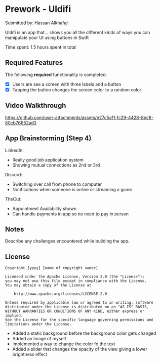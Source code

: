 # Prework - UIdifi

Submitted by: Hassan Alkhafaji

UIdifi is an app that... shows you all the different kinds of ways you can manipulate your UI using buttons in Swift

Time spent: 1.5 hours spent in total

## Required Features

The following **required** functionality is completed:

- [X] Users are see a screen with three labels and a button
- [X] Tapping the button changes the screen color to a random color
 
## Video Walkthrough

https://github.com/user-attachments/assets/e27c5af1-fc29-4428-8ec8-80cb76652ad3


## App Brainstorming (Step 4)
LinkedIn:
 - Really good job application system
 - Showing mutual connections as 2nd or 3rd
   
Discord:
 - Switching over call from phone to computer
 - Notifications when someone is online or streaming a game

TheCut:
 - Appointment Availability shown
 - Can handle payments in app so no need to pay in person

## Notes

Describe any challenges encountered while building the app.

## License

    Copyright [yyyy] [name of copyright owner]

    Licensed under the Apache License, Version 2.0 (the "License");
    you may not use this file except in compliance with the License.
    You may obtain a copy of the License at

        http://www.apache.org/licenses/LICENSE-2.0

    Unless required by applicable law or agreed to in writing, software
    distributed under the License is distributed on an "AS IS" BASIS,
    WITHOUT WARRANTIES OR CONDITIONS OF ANY KIND, either express or implied.
    See the License for the specific language governing permissions and
    limitations under the License.
- Added a static background before the background color gets changed
- Added an Image of myself
- Implemented a way to change the color fo the text
- Added a slider that changes the opacity of the view giving a lower brightness effect
